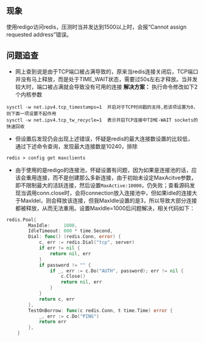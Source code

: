 ## 现象
使用redigo访问redis，压测时当并发达到1500以上时，会报“Cannot assign requested address”错误。
## 问题追查
- 网上查到说是由于TCP端口被占满导致的，原来当redis连接关闭后，TCP端口并没有马上释放，而是处于TIME_WAIT状态，需要过50s左右才释放。当并发较大时，端口被占满就会导致没有可用的连接
**解决方案：**
执行命令修改如下2个内核参数  
```shell
sysctl -w net.ipv4.tcp_timestamps=1  开启对于TCP时间戳的支持,若该项设置为0，则下面一项设置不起作用
sysctl -w net.ipv4.tcp_tw_recycle=1  表示开启TCP连接中TIME-WAIT sockets的快速回收
```

- 但设置后发现仍会出现上述错误，怀疑是redis的最大连接数设置的比较低，通过下述命令查询，发现最大连接数是10240，排除
```shell
redis > config get maxclients
```

- 由于使用的是redigo的连接池，怀疑设置有问题，因为如果是连接池的话，应该会重用连接，而不是创建那么多新连接，由于初始未设定MaxAcitve参数，即不限制最大的活跃连接，然后设置`MaxActive:10000`，仍失败；查看源码发现当调用conn.close时，会将connection放入连接池中，但如果idle的连接大于MaxIdel，则会释放该连接，但我MaxIdle设置的是3，所以导致大部分连接都被释放，从而无法重用。设置MaxIdle=1000后问题解决，相关代码如下：
```go
redis.Pool{
		MaxIdle:     1000,
		IdleTimeout: 600 * time.Second,
		Dial: func() (redis.Conn, error) {
			c, err := redis.Dial("tcp", server)
			if err != nil {
				return nil, err
			}
			if password != "" {
				if _, err := c.Do("AUTH", password); err != nil {
					c.Close()
					return nil, err
				}
			}
			return c, err
		},
		TestOnBorrow: func(c redis.Conn, t time.Time) error {
			_, err := c.Do("PING")
			return err
		},
	}
```
